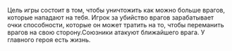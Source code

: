 Цель игры состоит в том, чтобы уничтожить как можно больше врагов, которые 
нападают на тебя. Игрок за убийство врагов зарабатывает очки способности, которые он может тратить на то, чтобы переманить врагов на свою сторону.Союзники атакуют ближайшего врага. У главного героя есть жизнь.
